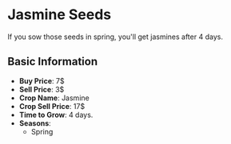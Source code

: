 # Jasmine Seeds

If you sow those seeds in spring, you'll get jasmines after 4 days.

## Basic Information

- **Buy Price**: 7$
- **Sell Price**: 3$
- **Crop Name**: Jasmine
- **Crop Sell Price**: 17$
- **Time to Grow**: 4 days.
- **Seasons**:
  - Spring